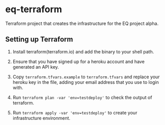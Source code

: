 # eq-terraform

Terraform project that creates the infrastructure for the EQ project alpha.

## Setting up Terraform

1. Install terraform(terraform.io) and add the binary to your shell path.

2. Ensure that you have signed up for a heroku account and have generated an API
key.

3. Copy `terraform.tfvars.example` to `terraform.tfvars` and replace your heroku
key in the file, adding your email address that you use to login with.

4. Run `terraform plan -var 'env=testdeploy'` to check the output of terraform.

5. Run `terraform apply -var 'env=testdeploy'` to create your infrastructure
environment.